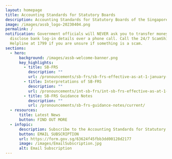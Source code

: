 ```yaml
---
layout: homepage
title: Accounting Standards for Statutory Boards
description: Accounting Standards for Statutory Boards of the Singapore Government
image: /images/assb_logo-20230404.png
permalink: /
notification: Government officials will NEVER ask you to transfer money or
  disclose bank log-in details over a phone call. Call the 24/7 ScamShield
  Helpline at 1799 if you are unsure if something is a scam.
sections:
  - hero:
      background: /images/assb-welcome-banner.png
      key_highlights:
        - title: SB-FRS
          description: ""
          url: /pronouncements/sb-frs/sb-frs-effective-as-at-1-january-2025/
        - title: Interpretations of SB-FRS
          description: ""
          url: /pronouncements/int-sb-frs/int-sb-frs-effective-as-at-1-january-2025/
        - title: SB-FRS Guidance Notes
          description: ""
          url: /pronouncements/sb-frs-guidance-notes/current/
  - resources:
      title: Latest News
      button: FIND OUT MORE
  - infopic:
      description: Subscribe to the Accounting Standards for Statutory Boards’ mailing list
      button: EMAIL SUBSCRIPTION
      url: https://form.gov.sg/63624f45fbb3dd00128d2177
      image: /images/EmailSubscription.jpg
      alt: Email Subscription
---
```

